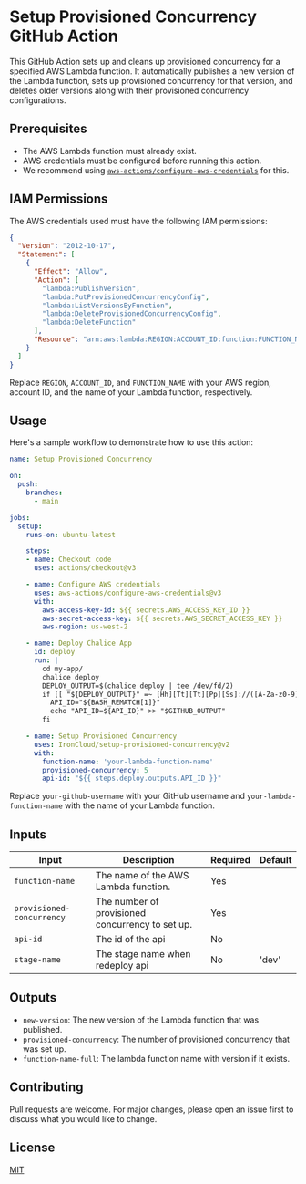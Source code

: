 # Setup Provisioned Concurrency GitHub Action

This GitHub Action sets up and cleans up provisioned concurrency for a specified AWS Lambda function. It automatically publishes a new version of the Lambda function, sets up provisioned concurrency for that version, and deletes older versions along with their provisioned concurrency configurations.

## Prerequisites

- The AWS Lambda function must already exist.
- AWS credentials must be configured before running this action. 
- We recommend using [`aws-actions/configure-aws-credentials`](https://github.com/aws-actions/configure-aws-credentials) for this.

## IAM Permissions

The AWS credentials used must have the following IAM permissions:

```json
{
  "Version": "2012-10-17",
  "Statement": [
    {
      "Effect": "Allow",
      "Action": [
        "lambda:PublishVersion",
        "lambda:PutProvisionedConcurrencyConfig",
        "lambda:ListVersionsByFunction",
        "lambda:DeleteProvisionedConcurrencyConfig",
        "lambda:DeleteFunction"
      ],
      "Resource": "arn:aws:lambda:REGION:ACCOUNT_ID:function:FUNCTION_NAME"
    }
  ]
}

```

Replace `REGION`, `ACCOUNT_ID`, and `FUNCTION_NAME` with your AWS region, account ID, and the name of your Lambda function, respectively.

## Usage

Here's a sample workflow to demonstrate how to use this action:

```yaml
name: Setup Provisioned Concurrency

on:
  push:
    branches:
      - main

jobs:
  setup:
    runs-on: ubuntu-latest

    steps:
    - name: Checkout code
      uses: actions/checkout@v3

    - name: Configure AWS credentials
      uses: aws-actions/configure-aws-credentials@v3
      with:
        aws-access-key-id: ${{ secrets.AWS_ACCESS_KEY_ID }}
        aws-secret-access-key: ${{ secrets.AWS_SECRET_ACCESS_KEY }}
        aws-region: us-west-2

    - name: Deploy Chalice App
      id: deploy
      run: |
        cd my-app/
        chalice deploy
        DEPLOY_OUTPUT=$(chalice deploy | tee /dev/fd/2)
        if [[ "${DEPLOY_OUTPUT}" =~ [Hh][Tt][Tt][Pp][Ss]://([A-Za-z0-9]+)\.execute-api\.[^.]+\.amazonaws\.com ]]; then
          API_ID="${BASH_REMATCH[1]}"
          echo "API_ID=${API_ID}" >> "$GITHUB_OUTPUT"
        fi

    - name: Setup Provisioned Concurrency
      uses: IronCloud/setup-provisioned-concurrency@v2
      with:
        function-name: 'your-lambda-function-name'
        provisioned-concurrency: 5
        api-id: "${{ steps.deploy.outputs.API_ID }}"
```

Replace `your-github-username` with your GitHub username and `your-lambda-function-name` with the name of your Lambda function.

## Inputs

| Input                    | Description                                     | Required | Default |
|--------------------------|-------------------------------------------------|----------|---------|
| `function-name`          | The name of the AWS Lambda function.            | Yes      |         |
| `provisioned-concurrency`| The number of provisioned concurrency to set up.| Yes      |         |
| `api-id`                 | The id of the api                               | No       |         |
| `stage-name`             | The stage name when redeploy api                | No       | 'dev'   |

## Outputs

- `new-version`: The new version of the Lambda function that was published.
- `provisioned-concurrency`: The number of provisioned concurrency that was set up.
- `function-name-full`: The lambda function name with version if it exists.

## Contributing

Pull requests are welcome. For major changes, please open an issue first to discuss what you would like to change.

## License

[MIT](LICENSE)
